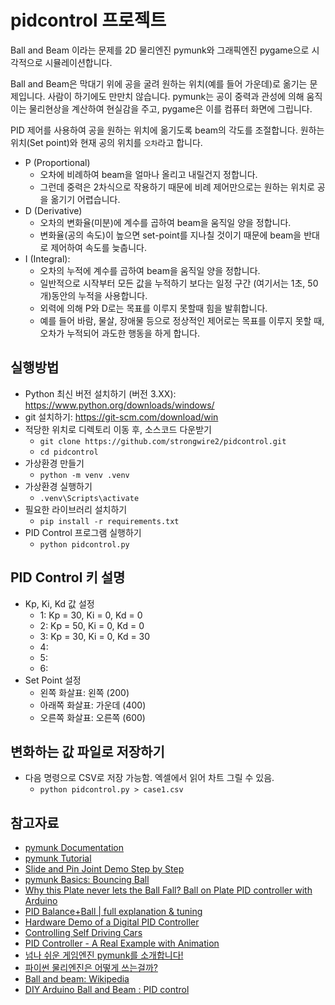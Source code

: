 # pidcontrol 프로젝트 

Ball and Beam 이라는 문제를 2D 물리엔진 pymunk와 그래픽엔진 pygame으로 시각적으로 시뮬레이션합니다.

Ball and Beam은 막대기 위에 공을 굴려 원하는 위치(예를 들어 가운데)로 옮기는 문제입니다. 사람이 하기에도 만만치 않습니다.
pymunk는 공이 중력과 관성에 의해 움직이는 물리현상을 계산하여 현실감을 주고, pygame은 이를 컴퓨터 화면에 그립니다.

PID 제어를 사용하여 공을 원하는 위치에 옮기도록 beam의 각도를 조절합니다. 원하는 위치(Set point)와 현재 공의 위치를 `오차`라고 합니다. 
- P (Proportional)
  - 오차에 비례하여 beam을 얼마나 올리고 내릴건지 정합니다. 
  - 그런데 중력은 2차식으로 작용하기 때문에 비례 제어만으로는 원하는 위치로 공을 옮기기 어렵습니다.
- D (Derivative)
  - 오차의 변화율(미분)에 계수를 곱하여 beam을 움직일 양을 정합니다. 
  - 변화율(공의 속도)이 높으면 set-point를 지나칠 것이기 때문에 beam을 반대로 제어하여 속도를 늦춥니다. 
- I (Integral): 
  - 오차의 누적에 계수를 곱하여 beam을 움직일 양을 정합니다. 
  - 일반적으로 시작부터 모든 값을 누적하기 보다는 일정 구간 (여기서는 1초, 50개)동안의 누적을 사용합니다.
  - 외력에 의해 P와 D로는 목표를 이루지 못할때 힘을 발휘합니다. 
  - 예를 들어 바람, 물살, 장애물 등으로 정상적인 제어로는 목표를 이루지 못할 때, 오차가 누적되어 과도한 행동을 하게 합니다. 

## 실행방법
- Python 최신 버전 설치하기 (버전 3.XX): https://www.python.org/downloads/windows/
- git 설치하기: https://git-scm.com/download/win
- 적당한 위치로 디렉토리 이동 후, 소스코드 다운받기
  - `git clone https://github.com/strongwire2/pidcontrol.git`
  - `cd pidcontrol`
- 가상환경 만들기
  - `python -m venv .venv`
- 가상환경 실행하기
  - `.venv\Scripts\activate`
- 필요한 라이브러리 설치하기
  - `pip install -r requirements.txt`
- PID Control 프로그램 실행하기
  - `python pidcontrol.py`

## PID Control 키 설명 
- Kp, Ki, Kd 값 설정
  - 1: Kp = 30, Ki = 0, Kd = 0
  - 2: Kp = 50, Ki = 0, Kd = 0
  - 3: Kp = 30, Ki = 0, Kd = 30
  - 4: 
  - 5:
  - 6:
- Set Point 설정
  - 왼쪽 화살표: 왼쪽 (200)
  - 아래쪽 화살표: 가운데 (400)
  - 오른쪽 화살표: 오른쪽 (600)

## 변화하는 값 파일로 저장하기
- 다음 명령으로 CSV로 저장 가능함. 엑셀에서 읽어 차트 그릴 수 있음. 
  - `python pidcontrol.py > case1.csv`

## 참고자료
- [pymunk Documentation](http://www.pymunk.org/_/downloads/en/stable/pdf/)
- [pymunk Tutorial](https://readthedocs.org/projects/pymunk-tutorial/downloads/pdf/latest/)
- [Slide and Pin Joint Demo Step by Step](https://www.pymunk.org/en/latest/tutorials/SlideAndPinJoint.html)
- [pymunk Basics: Bouncing Ball](https://www.youtube.com/watch?v=nNjRz31-7s0&list=PL_N_kL9gRTm8lh7GxFHh3ym1RXi6I6c50&index=2)
- [Why this Plate never lets the Ball Fall? Ball on Plate PID controller with Arduino](https://www.youtube.com/watch?v=0BDvbljP4Yk)
- [PID Balance+Ball | full explanation & tuning](https://www.youtube.com/watch?v=JFTJ2SS4xyA)
- [Hardware Demo of a Digital PID Controller](https://www.youtube.com/watch?v=fusr9eTceEo)
- [Controlling Self Driving Cars](https://www.youtube.com/watch?v=4Y7zG48uHRo)
- [PID Controller - A Real Example with Animation](https://www.youtube.com/watch?v=7qw7vnTGNsA)
- [넘나 쉬운 게임엔진 pymunk를 소개합니다!](https://www.youtube.com/watch?v=QJsFy2A05X0)
- [파이썬 물리엔진은 어떻게 쓰는걸까?](https://www.youtube.com/watch?v=tF4PctX66ek)
- [Ball and beam: Wikipedia](https://en.wikipedia.org/wiki/Ball_and_beam)
- [DIY Arduino Ball and Beam : PID control](https://www.youtube.com/watch?v=FidxDZ7X6OI)